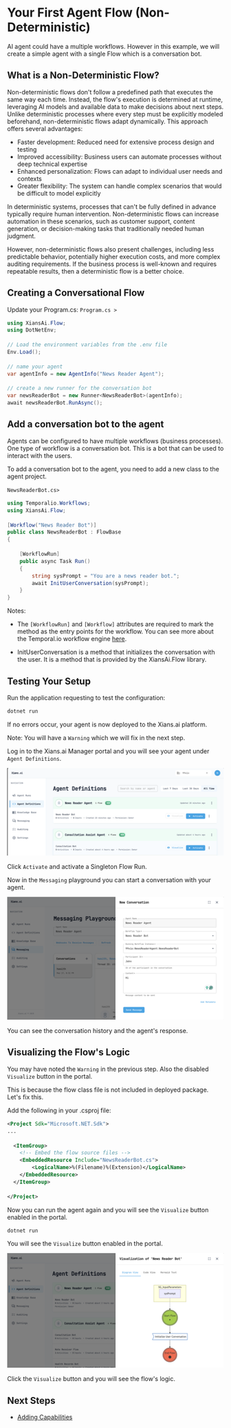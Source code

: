 # Your First Agent Flow (Non-Deterministic)

AI agent could have a multiple workflows. However in this example, we will create a simple agent with a single Flow which is a conversation bot.

## What is a Non-Deterministic Flow?

Non-deterministic flows don't follow a predefined path that executes the same way each time. Instead, the flow's execution is determined at runtime, leveraging AI models and available data to make decisions about next steps.
Unlike deterministic processes where every step must be explicitly modeled beforehand, non-deterministic flows adapt dynamically. This approach offers several advantages:

- Faster development: Reduced need for extensive process design and testing
- Improved accessibility: Business users can automate processes without deep technical expertise
- Enhanced personalization: Flows can adapt to individual user needs and contexts
- Greater flexibility: The system can handle complex scenarios that would be difficult to model explicitly

In deterministic systems, processes that can't be fully defined in advance typically require human intervention. Non-deterministic flows can increase automation in these scenarios, such as customer support, content generation, or decision-making tasks that traditionally needed human judgment.

However, non-deterministic flows also present challenges, including less predictable behavior, potentially higher execution costs, and more complex auditing requirements. If the business process is well-known and requires repeatable results, then a deterministic flow is a better choice.

## Creating a Conversational Flow

Update your Program.cs:
`Program.cs >`

```csharp
using XiansAi.Flow;
using DotNetEnv;

// Load the environment variables from the .env file
Env.Load();

// name your agent
var agentInfo = new AgentInfo("News Reader Agent");

// create a new runner for the conversation bot
var newsReaderBot = new Runner<NewsReaderBot>(agentInfo);
await newsReaderBot.RunAsync();
```

## Add a conversation bot to the agent

Agents can be configured to have multiple workflows (business processes). One type of workflow is a conversation bot. This is a bot that can be used to interact with the users.

To add a conversation bot to the agent, you need to add a new class to the agent project.

`NewsReaderBot.cs>`

```csharp
using Temporalio.Workflows;
using XiansAi.Flow;

[Workflow("News Reader Bot")]
public class NewsReaderBot : FlowBase
{

    [WorkflowRun]
    public async Task Run()
    {
        string sysPrompt = "You are a news reader bot.";
        await InitUserConversation(sysPrompt);
    }
}

```

Notes:

- The `[WorkflowRun]` and `[Workflow]` attributes are required to mark the method as the entry points for the workflow. You can see more about the Temporal.io workflow engine [here](https://docs.temporal.io).

- InitUserConversation is a method that initializes the conversation with the user. It is a method that is provided by the XiansAi.Flow library.

## Testing Your Setup

Run the application requesting to test the configuration:

```bash
dotnet run
```

If no errors occur, your agent is now deployed to the Xians.ai platform.

Note: You will have a `Warning` which we will fix in the next step.

Log in to the Xians.ai Manager portal and you will see your agent under `Agent Definitions`.

![Definitions](./img/1-definition.png)

Click `Activate` and activate a Singleton Flow Run.

Now in the `Messaging` playground you can start a conversation with your agent.

![Messaging](./img/1-message.png)

You can see the conversation history and the agent's response.

## Visualizing the Flow's Logic

You may have noted the `Warning` in the previous step. Also the disabled `Visualize` button in the portal.

This is because the flow class file is not included in deployed package. Let's fix this.

Add the following in your .csproj file:

```xml
<Project Sdk="Microsoft.NET.Sdk">
...

  <ItemGroup>
    <!-- Embed the flow source files -->
    <EmbeddedResource Include="NewsReaderBot.cs">
        <LogicalName>%(Filename)%(Extension)</LogicalName>
    </EmbeddedResource>
  </ItemGroup>

</Project>

```

Now you can run the agent again and you will see the `Visualize` button enabled in the portal.

```bash
dotnet run
```

You will see the `Visualize` button enabled in the portal.

![Visualize](./img/1-visualize.png)

Click the `Visualize` button and you will see the flow's logic.

## Next Steps

- [Adding Capabilities](3-adding-capabilities.md)
